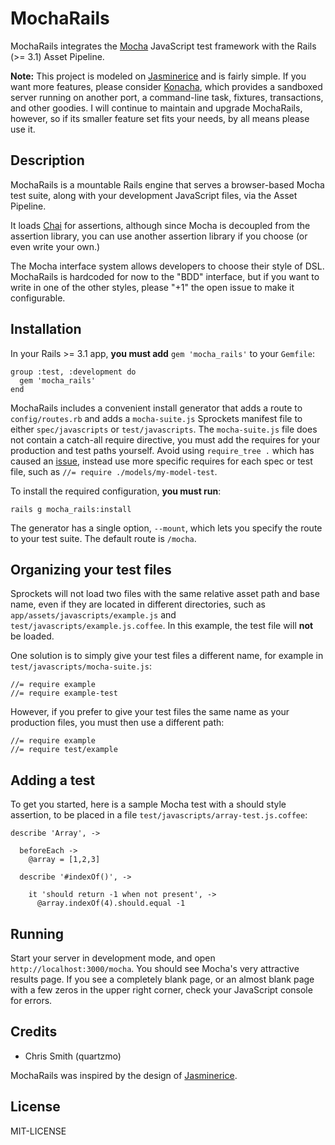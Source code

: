 # MochaRails

MochaRails integrates the [Mocha](http://mochajs.org/) JavaScript test framework with the Rails (>= 3.1) Asset Pipeline.

**Note:** This project is modeled on [Jasminerice](https://github.com/bradphelan/jasminerice) and is fairly simple. If you want more features, please consider [Konacha](https://github.com/jfirebaugh/konacha), which provides a sandboxed server running on another port, a command-line task, fixtures, transactions, and other goodies. I will continue to maintain and upgrade MochaRails, however, so if its smaller feature set fits your needs, by all means please use it.

## Description

MochaRails is a mountable Rails engine that serves a browser-based Mocha test suite, along with your development JavaScript files, via the Asset Pipeline.

It loads [Chai](http://chaijs.com) for assertions, although since Mocha is decoupled from the assertion library, you can
use another assertion library if you choose (or even write your own.)

The Mocha interface system allows developers to choose their style of DSL. MochaRails is hardcoded for now to the
"BDD" interface, but if you want to write in one of the other styles, please "+1" the open issue to make it configurable.

## Installation

In your Rails >= 3.1 app, **you must add** `gem 'mocha_rails'` to your `Gemfile`:

```
group :test, :development do
  gem 'mocha_rails'
end
```
MochaRails includes a convenient install generator that adds a route to `config/routes.rb` and adds a `mocha-suite.js`
Sprockets manifest file to either `spec/javascripts` or `test/javascripts`. The `mocha-suite.js` file does not contain a catch-all require
directive, you must add the requires for your production and test paths yourself. Avoid using `require_tree .` which has caused an
[issue](https://github.com/quartzmo/mocha_rails/issues/7), instead use more specific
requires for each spec or test file, such as `//= require ./models/my-model-test`.

To install the required configuration, **you must run**:

```
rails g mocha_rails:install
```

The generator has a single option, `--mount`, which lets you specify the route to your test suite. The default
route is `/mocha`.

## Organizing your test files

Sprockets will not load two files with the same relative asset path and base name, even if they are located in different directories, such
as `app/assets/javascripts/example.js` and `test/javascripts/example.js.coffee`. In this example, the test file will
**not** be loaded.

One solution is to simply give your test files a different name, for example in `test/javascripts/mocha-suite.js`:

```
//= require example
//= require example-test
```

However, if you prefer to give your test files the same name as your production files, you must then use a different path:

```
//= require example
//= require test/example
```

## Adding a test

To get you started, here is a sample Mocha test with a should style assertion, to be placed in a file
`test/javascripts/array-test.js.coffee`:

```
describe 'Array', ->

  beforeEach ->
    @array = [1,2,3]

  describe '#indexOf()', ->

    it 'should return -1 when not present', ->
      @array.indexOf(4).should.equal -1
```

## Running

Start your server in development mode, and open `http://localhost:3000/mocha`. You should see Mocha's very attractive results page. If you
see a completely blank page, or an almost blank page with a few zeros in the upper right corner, check your JavaScript console for errors.

## Credits

* Chris Smith (quartzmo)

MochaRails was inspired by the design of [Jasminerice](https://github.com/bradphelan/jasminerice).

## License

MIT-LICENSE
